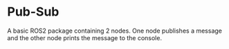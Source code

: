 # Pub-Sub

A basic ROS2 package containing 2 nodes. One node publishes a message and the other node prints the message to the console.
